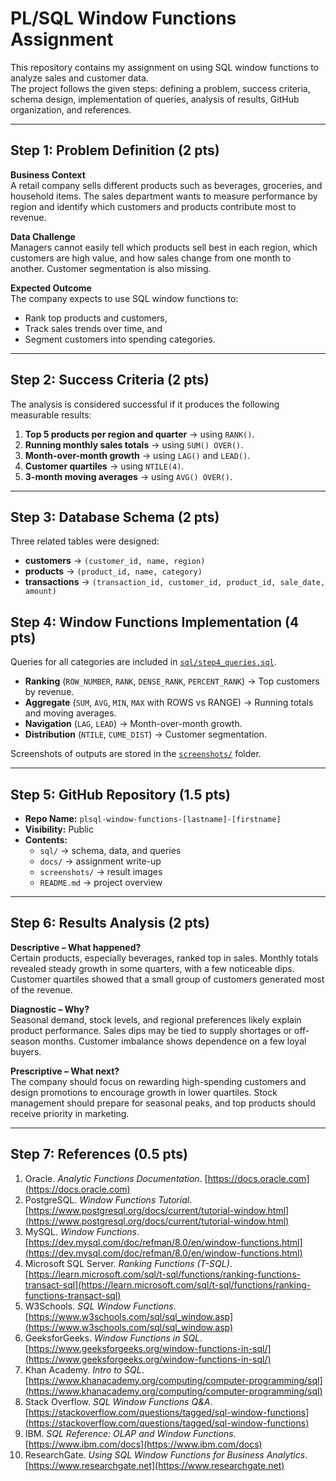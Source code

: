 # PL/SQL Window Functions Assignment

This repository contains my assignment on using SQL window functions to analyze sales and customer data.  
The project follows the given steps: defining a problem, success criteria, schema design, implementation of queries, analysis of results, GitHub organization, and references.

---

## Step 1: Problem Definition (2 pts)

**Business Context**  
A retail company sells different products such as beverages, groceries, and household items. The sales department wants to measure performance by region and identify which customers and products contribute most to revenue.  

**Data Challenge**  
Managers cannot easily tell which products sell best in each region, which customers are high value, and how sales change from one month to another. Customer segmentation is also missing.  

**Expected Outcome**  
The company expects to use SQL window functions to:  
- Rank top products and customers,  
- Track sales trends over time, and  
- Segment customers into spending categories.  

---

## Step 2: Success Criteria (2 pts)

The analysis is considered successful if it produces the following measurable results:

1. **Top 5 products per region and quarter** → using `RANK()`.  
2. **Running monthly sales totals** → using `SUM() OVER()`.  
3. **Month-over-month growth** → using `LAG()` and `LEAD()`.  
4. **Customer quartiles** → using `NTILE(4)`.  
5. **3-month moving averages** → using `AVG() OVER()`.  

---

## Step 3: Database Schema (2 pts)

Three related tables were designed:

- **customers** → `(customer_id, name, region)`  
- **products** → `(product_id, name, category)`  
- **transactions** → `(transaction_id, customer_id, product_id, sale_date, amount)`  


## Step 4: Window Functions Implementation (4 pts)

Queries for all categories are included in [`sql/step4_queries.sql`](assignment1/).  

- **Ranking** (`ROW_NUMBER`, `RANK`, `DENSE_RANK`, `PERCENT_RANK`) → Top customers by revenue.  
- **Aggregate** (`SUM`, `AVG`, `MIN`, `MAX` with ROWS vs RANGE) → Running totals and moving averages.  
- **Navigation** (`LAG`, `LEAD`) → Month-over-month growth.  
- **Distribution** (`NTILE`, `CUME_DIST`) → Customer segmentation.  

Screenshots of outputs are stored in the [`screenshots/`](screenshoot/) folder.  

---

## Step 5: GitHub Repository (1.5 pts)

- **Repo Name:** `plsql-window-functions-[lastname]-[firstname]`  
- **Visibility:** Public  
- **Contents:**  
  - `sql/` → schema, data, and queries  
  - `docs/` → assignment write-up  
  - `screenshots/` → result images  
  - `README.md` → project overview  

---

## Step 6: Results Analysis (2 pts)

**Descriptive – What happened?**  
Certain products, especially beverages, ranked top in sales. Monthly totals revealed steady growth in some quarters, with a few noticeable dips. Customer quartiles showed that a small group of customers generated most of the revenue.  

**Diagnostic – Why?**  
Seasonal demand, stock levels, and regional preferences likely explain product performance. Sales dips may be tied to supply shortages or off-season months. Customer imbalance shows dependence on a few loyal buyers.  

**Prescriptive – What next?**  
The company should focus on rewarding high-spending customers and design promotions to encourage growth in lower quartiles. Stock management should prepare for seasonal peaks, and top products should receive priority in marketing.  

---

## Step 7: References (0.5 pts)

1. Oracle. *Analytic Functions Documentation*. [https://docs.oracle.com](https://docs.oracle.com)  
2. PostgreSQL. *Window Functions Tutorial*. [https://www.postgresql.org/docs/current/tutorial-window.html](https://www.postgresql.org/docs/current/tutorial-window.html)  
3. MySQL. *Window Functions*. [https://dev.mysql.com/doc/refman/8.0/en/window-functions.html](https://dev.mysql.com/doc/refman/8.0/en/window-functions.html)  
4. Microsoft SQL Server. *Ranking Functions (T-SQL)*. [https://learn.microsoft.com/sql/t-sql/functions/ranking-functions-transact-sql](https://learn.microsoft.com/sql/t-sql/functions/ranking-functions-transact-sql)  
5. W3Schools. *SQL Window Functions*. [https://www.w3schools.com/sql/sql_window.asp](https://www.w3schools.com/sql/sql_window.asp)  
6. GeeksforGeeks. *Window Functions in SQL*. [https://www.geeksforgeeks.org/window-functions-in-sql/](https://www.geeksforgeeks.org/window-functions-in-sql/)  
7. Khan Academy. *Intro to SQL*. [https://www.khanacademy.org/computing/computer-programming/sql](https://www.khanacademy.org/computing/computer-programming/sql)  
8. Stack Overflow. *SQL Window Functions Q&A*. [https://stackoverflow.com/questions/tagged/sql-window-functions](https://stackoverflow.com/questions/tagged/sql-window-functions)  
9. IBM. *SQL Reference: OLAP and Window Functions*. [https://www.ibm.com/docs](https://www.ibm.com/docs)  
10. ResearchGate. *Using SQL Window Functions for Business Analytics*. [https://www.researchgate.net](https://www.researchgate.net)  

 
